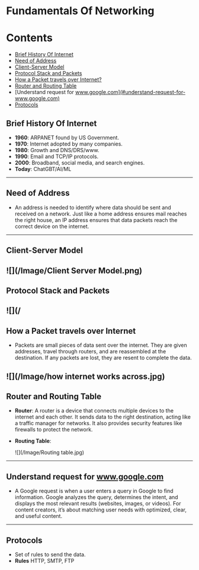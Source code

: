 # Fundamentals Of Networking

# Contents

- [Brief History Of Internet](#brief-history-of-internet)
- [Need of Address](#need-of-address)
- [Client-Server Model](#client-server-model)
- [Protocol Stack and Packets](#protocol-stacks-and-packets)
- [How a Packet travels over Internet?](#how-a-packet-travels-over-internet)
- [Router and Routing Table](#router-and-routing-table)
- [Understand request for www.google.com](#understand-request-for-www.google.com)
- [Protocols](#protocols)

## Brief History Of Internet
- **1960**: ARPANET found by US Government.
- **1970**: Internet adopted by many companies.
- **1980**: Growth and DNS/DRS/www.
- **1990**: Email and TCP/IP protocols.
- **2000**: Broadband, social media, and search engines.
- **Today**: ChatGBT/AI/ML
----
## Need of Address
- An address is needed to identify where data should be sent and received on a network. Just like a home address ensures mail reaches the 
  right house, an IP address ensures that data packets reach the correct device on the internet.
----
## Client-Server Model

  ![](/Image/Client Server Model.png)
------
## Protocol Stack and Packets

![](/
-----
## How a Packet travels over Internet 
- Packets are small pieces of data sent over the internet. They are given addresses, travel through routers, and are reassembled at the 
  destination. If any packets are lost, they are resent to complete the data.
  
![](/Image/how internet works across.jpg)
-----
## Router and Routing Table
- **Router**: A router is a device that connects multiple devices to the internet and each other. It sends data to the right destination, 
              acting like a traffic manager for networks. It also provides security features like firewalls to protect the network.
- **Routing Table**:
  
    ![](/Image/Routing table.jpg)
-------
## Understand request for www.google.com 
- A Google request is when a user enters a query in Google to find information. Google analyzes the query, determines the intent, and 
  displays the most relevant results (websites, images, or videos). For content creators, it’s about matching user needs with optimized, 
  clear, and useful content.
-----
## Protocols 
- Set of rules to send the data.
- **Rules** HTTP, SMTP, FTP
  




